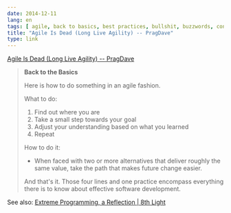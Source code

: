 ```yaml
---
date: 2014-12-11
lang: en
tags: [ agile, back to basics, best practices, bullshit, buzzwords, concepts, debunking, principles ]
title: "Agile Is Dead (Long Live Agility) -- PragDave"
type: link
---
```


[Agile Is Dead (Long Live Agility) -- PragDave](http://pragdave.me/blog/2014/03/04/time-to-kill-agile/)

> **Back to the Basics**
>
> Here is how to do something in an agile fashion.
>
> What to do:
>
> 1.   Find out where you are
> 2.   Take a small step towards your goal
> 3.   Adjust your understanding based on what you learned
> 4.   Repeat
>
> How to do it:
>
> -    When faced with two or more alternatives that deliver roughly the
>     same value, take the path that makes future change easier.
>
> And that's it. Those four lines and one practice encompass everything
> there is to know about effective software development.

See also: [Extreme Programming, a Reflection  |  8th Light](http://blog.8thlight.com/uncle-bob/2013/12/10/Thankyou-Kent.html)

